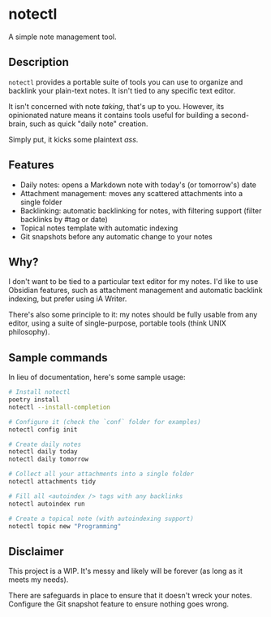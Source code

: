 # notectl

A simple note management tool. 

## Description

`notectl` provides a portable suite of tools you can use to organize and backlink your plain-text notes. It isn't tied to any specific text editor.

It isn't concerned with note *taking*, that's up to you. However, its opinionated nature means it contains tools useful for building a second-brain, such as quick "daily note" creation. 

Simply put, it kicks some plaintext *ass*. 

## Features
- Daily notes: opens a Markdown note with today's (or tomorrow's) date
- Attachment management: moves any scattered attachments into a single folder
- Backlinking: automatic backlinking for notes, with filtering support (filter backlinks by #tag or date)
- Topical notes template with automatic indexing
- Git snapshots before any automatic change to your notes

## Why?
I don't want to be tied to a particular text editor for my notes. I'd like to use Obsidian features, such as attachment management and automatic backlink indexing, but prefer using iA Writer.

There's also some principle to it: my notes should be fully usable from any editor, using a suite of single-purpose, portable tools (think UNIX philosophy).

## Sample commands
In lieu of documentation, here's some sample usage:

```bash
# Install notectl
poetry install
notectl --install-completion

# Configure it (check the `conf` folder for examples)
notectl config init

# Create daily notes
notectl daily today
notectl daily tomorrow

# Collect all your attachments into a single folder
notectl attachments tidy

# Fill all <autoindex /> tags with any backlinks
notectl autoindex run

# Create a topical note (with autoindexing support)
notectl topic new "Programming"
```

## Disclaimer
This project is a WIP. It's messy and likely will be forever (as long as it meets my needs). 

There are safeguards in place to ensure that it doesn't wreck your notes. Configure the Git snapshot feature to ensure nothing goes wrong.